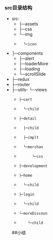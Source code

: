 ### src目录结构 ###
- src:
  - ├─assets
  -   ├─css
  -   └─img
  -       └─icon
- ├─components
  -   ├─alert
  -   ├─loaderMore
  -   ├─loading
  -   └─scrollSlide
- ├─redux
- ├─router
- ├─utils- └─views
  -     ├─cart
  -       └─child
  -     ├─detail
  -       ├─child
  -       ├─cmplt
  -       └─merchan
  -           └─css
  -     ├─development
  -     ├─home
  -       └─child
  -     ├─login
  -       └─child
  -     └─moreDiscoun
  -         └─child

  ##小结
